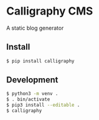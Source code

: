 # Calligraphy CMS
A static blog generator

## Install
```bash
$ pip install calligraphy
```

## Development
```bash
$ python3 -m venv .
$ . bin/activate
$ pip3 install --editable .
$ calligraphy
```
